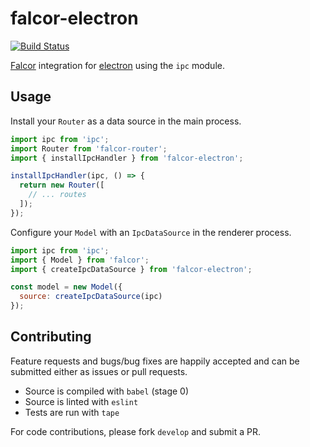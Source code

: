 # falcor-electron
[![Build Status](https://travis-ci.org/lukewestby/falcor-electron.svg)](https://travis-ci.org/lukewestby/falcor-electron)

[Falcor](https://github.com/Netflix/falcor) integration for
[electron](https://github.com/atom/electron) using the `ipc` module.

## Usage

Install your `Router` as a data source in the main process.

```javascript
import ipc from 'ipc';
import Router from 'falcor-router';
import { installIpcHandler } from 'falcor-electron';

installIpcHandler(ipc, () => {
  return new Router([
    // ... routes
  ]);
});
```

Configure your `Model` with an `IpcDataSource` in the renderer process.

```javascript
import ipc from 'ipc';
import { Model } from 'falcor';
import { createIpcDataSource } from 'falcor-electron';

const model = new Model({
  source: createIpcDataSource(ipc)
});
```

## Contributing

Feature requests and bugs/bug fixes are happily accepted and can be submitted
either as issues or pull requests.

- Source is compiled with `babel` (stage 0)
- Source is linted with `eslint`
- Tests are run with `tape`

For code contributions, please fork `develop` and submit a PR.
